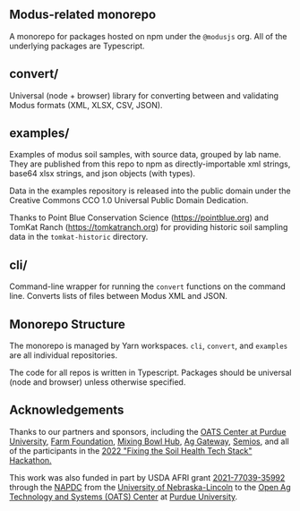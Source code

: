 ## Modus-related monorepo

A monorepo for packages hosted on npm under the `@modusjs` org. All of the
underlying packages are Typescript.

## convert/

Universal (node + browser) library for converting between and validating Modus formats (XML, XLSX, CSV, JSON).

## examples/

Examples of modus soil samples, with source data, grouped by lab name. They are published from this repo to npm as directly-importable xml strings, base64 xlsx strings,
and json objects (with types).

Data in the examples repository is released into the public domain under the Creative Commons CCO 1.0 Universal Public Domain Dedication.

Thanks to Point Blue Conservation Science (https://pointblue.org) and TomKat Ranch (https://tomkatranch.org) for providing historic
soil sampling data in the `tomkat-historic` directory.

## cli/

Command-line wrapper for running the `convert` functions on the command line. Converts lists of files between Modus XML
and JSON.

## Monorepo Structure

The monorepo is managed by Yarn workspaces. `cli`, `convert`, and `examples` are all individual repositories.

The code for all repos is written in Typescript. Packages should be universal (node and browser)
unless otherwise specified.

## Acknowledgements
Thanks to our partners and sponsors, including the <a href="https://oatscenter.org>">OATS Center at Purdue University</a>, 
<a href="https://farmfoundation.org">Farm Foundation</a>, 
<a href="https://mixingbowlhub.com">Mixing Bowl Hub</a>, 
<a href="https://aggateway.org">Ag Gateway</a>, 
<a href="https://semios.com">Semios</a>, 
and all of the participants in the 
<a href="https://farmfoundation.swoogo.com/soilhealthtech">2022 "Fixing the Soil Health Tech Stack" Hackathon.</a>   

This work was also funded in part by USDA AFRI grant 
<a href="https://portal.nifa.usda.gov/web/crisprojectpages/1027697-national-ag-producer-data-cooperative-a-strategic-framework-for-innovation.html">2021-77039-35992</a> 
through the <a href="https://agdatacoop.org">NAPDC</a> from the <a href="https://unl.edu">University of Nebraska-Lincoln</a> to the <a href="https://oatscenter.org">Open Ag Technology and Systems (OATS) Center</a> at <a href="https://purdue.edu">Purdue University</a>.
